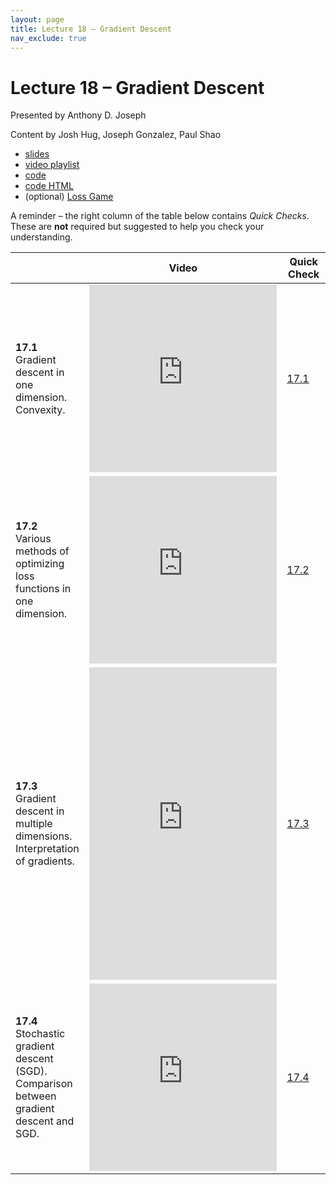 ```yaml
---
layout: page
title: Lecture 18 – Gradient Descent
nav_exclude: true
---
```


# Lecture 18 – Gradient Descent

Presented by Anthony D. Joseph

Content by Josh Hug, Joseph Gonzalez, Paul Shao

- [slides](https://docs.google.com/presentation/d/1gi7Ar5O7T0qE_abZeZvX-VURC-i3sWwwK6FtsuIwkQc/edit?usp=sharing)
- [video playlist](https://www.youtube.com/playlist?list=PLQCcNQgUcDfo3N-a4LWIpW5Xi19vpjw2F)
- [code](https://data100.datahub.berkeley.edu/hub/user-redirect/git-sync?repo=https://github.com/DS-100/sp21&subPath=lec/lec18/&branch=main)
- [code HTML](../../resources/assets/lectures/lec17/lec17.html)
- (optional) [Loss Game](../../resources/assets/lectures/lec18/gradient_game_v3.html)

A reminder – the right column of the table below contains _Quick Checks_. These are **not** required but suggested to help you check your understanding.

<table>
<colgroup>
<col style="width: 25%" />
<col style="width: 25%" />
<col style="width: 25%" />
</colgroup>
<thead>
<tr class="header">
<th></th>
<th>Video</th>
<th>Quick Check</th>
</tr>
</thead>
<tbody>
<tr>
<td><strong>17.1</strong> <br>Gradient descent in one dimension. Convexity.</td>
<td><iframe width="300" height="300" height src="https://youtube.com/embed/gQq93hzecHM" frameborder="0" allow="accelerometer; autoplay; encrypted-media; gyroscope; picture-in-picture" allowfullscreen></iframe></td>
<td><a href="https://docs.google.com/forms/d/e/1FAIpQLScLwzrhNBj1Io9zUdBeteXMaPjz7jL5LC2rKnY8CoehyyImtg/viewform" target="\_blank">17.1</a></td>
</tr>
<tr>
<td><strong>17.2</strong> <br>Various methods of optimizing loss functions in one dimension.</td>
<td><iframe width="300" height="300" height src="https://youtube.com/embed/AzxMoqcyWzI" frameborder="0" allow="accelerometer; autoplay; encrypted-media; gyroscope; picture-in-picture" allowfullscreen></iframe></td>
<td><a href="https://docs.google.com/forms/d/e/1FAIpQLSe7cn-og5eEYxHoTflOp3mwxReWXPlRaTyMPLCk0o8VOYsIcA/viewform" target="\_blank">17.2</a></td>
</tr>
<tr>
<td><strong>17.3</strong> <br>Gradient descent in multiple dimensions. Interpretation of gradients.</td>
<td><iframe width="300" height="500" height src="https://youtube.com/embed/16nIdtc5x9k" frameborder="0" allow="accelerometer; autoplay; encrypted-media; gyroscope; picture-in-picture" allowfullscreen></iframe></td>
<td><a href="https://docs.google.com/forms/d/e/1FAIpQLScpoky8A_gPujnfZbsErLfLHbxnmVxF2TGRtQYmTheqw_RoEw/viewform" target="\_blank">17.3</a></td>
</tr>
<tr>
<td><strong>17.4</strong> <br>Stochastic gradient descent (SGD). Comparison between gradient descent and SGD.</td>
<td><iframe width="300" height="300" height src="https://youtube.com/embed/CWaZS14cdh8" frameborder="0" allow="accelerometer; autoplay; encrypted-media; gyroscope; picture-in-picture" allowfullscreen></iframe></td>
<td><a href="https://docs.google.com/forms/d/e/1FAIpQLSe6AsZmm2MvflGIwYovzOnEFJqQj7BpnT0UClLRt1JiI-JuSg/viewform" target="\_blank">17.4</a></td>
</tr>
